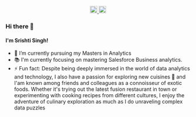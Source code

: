 <div align="center">
  <a href="https://www.linkedin.com/in/srishti-singh01/" target="_blank">
    <img src="https://upload.wikimedia.org/wikipedia/commons/1/19/LinkedIn_logo.svg" height="20" alt="linkedin"  />
  </a>
  <a href="https://www.salesforce.com/trailblazer/srishtisingh" target="_blank">
    <img src="https://www.radnip.com/salesforce-trailhead-is-liking-having-an-ai-tutor-standing-behind-you/trailhead-2/" height="20" alt="salesforce"  />
  </a>
</div>

### Hi there 👋 

#### I'm Srishti Singh! 

- 🔭 I’m currently pursuing my Masters in Analytics
- 📚 I'm currently focusing on mastering Salesforce Business analytics.
- ⚡ Fun fact: Despite being deeply immersed in the world of data analytics and technology, I also have a passion for exploring new cuisines 🍲 and I'am known among friends and colleagues as a connoisseur of exotic foods. Whether it's trying out the latest fusion restaurant in town or experimenting with cooking recipes from different cultures, I enjoy the adventure of culinary exploration as much as I do unraveling complex data puzzles

<!--
**srishtisingh34/srishtisingh34** is a ✨ _special_ ✨ repository because its `README.md` (this file) appears on your GitHub profile.

Here are some ideas to get you started:

- 🔭 I’m currently pursuing my Mastets ...
- 🌱 I’m currently learning ...
- 👯 I’m looking to collaborate on ...
- 🤔 I’m looking for help with ...
- 💬 Ask me about ...
- 📫 How to reach me: ...
- 😄 Pronouns: ...
- ⚡ Fun fact: ...
-->

